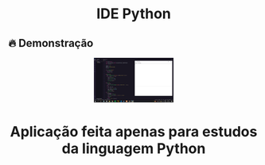 <h1 align="center">IDE Python</h1>

## 🔥 Demonstração

<p align="center">
  <img alt="Letmeask" src="screenshot.png" width="160px">
</p>

<h1 align="center">Aplicação feita apenas para estudos da linguagem Python</h1>
